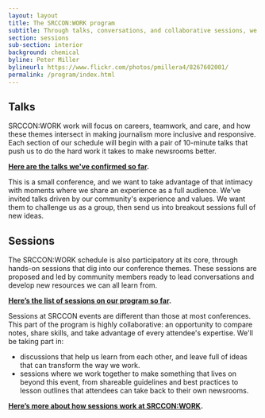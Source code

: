 ```yaml
---
layout: layout
title: The SRCCON:WORK program
subtitle: Through talks, conversations, and collaborative sessions, we'll take on ideas that can transform our newsrooms.
section: sessions
sub-section: interior
background: chemical
byline: Peter Miller
bylineurl: https://www.flickr.com/photos/pmillera4/8267602001/
permalink: /program/index.html
---
```


## Talks

SRCCON:WORK work will focus on careers, teamwork, and care, and how these themes intersect in making journalism more inclusive and responsive. Each section of our schedule will begin with a pair of 10-minute talks that push us to do the hard work it takes to make newsrooms better.

**[Here are the talks we've confirmed so far](/talks).**

This is a small conference, and we want to take advantage of that intimacy with moments where we share an experience as a full audience. We've invited talks driven by our community's experience and values. We want them to challenge us as a group, then send us into breakout sessions full of new ideas.

## Sessions

The SRCCON:WORK schedule is also participatory at its core, through hands-on sessions that dig into our conference themes. These sessions are proposed and led by community members ready to lead conversations and develop new resources we can all learn from. 

**[Here’s the list of sessions on our program so far](/sessions).**

Sessions at SRCCON events are different than those at most conferences. This part of the program is highly collaborative: an opportunity to compare notes, share skills, and take advantage of every attendee's expertise. We'll be taking part in:

- discussions that help us learn from each other, and leave full of ideas that can transform the way we work.
- sessions where we work together to make something that lives on beyond this event, from shareable guidelines and best practices to lesson outlines that attendees can take back to their own newsrooms.

**[Here’s more about how sessions work at SRCCON:WORK](/sessions/about).**
